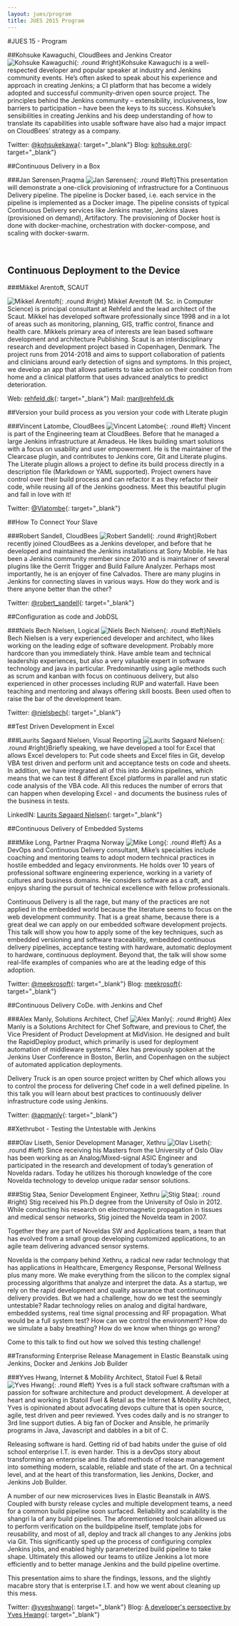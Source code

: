 ```yaml
---
layout: jues/program
title: JUES 2015 Program
---
```

#JUES 15 - Program


##Kohsuke Kawaguchi, CloudBees and Jenkins Creator
![Kohsuke Kawaguchi](/jues15/images/speakers/kkawaguchi.jpg){: .round #right}Kohsuke Kawaguchi is a well-respected developer and popular speaker at industry and Jenkins community events. He’s often asked to speak about his experience and approach in creating Jenkins; a CI platform that has become a widely adopted and successful community-driven open source project. The principles behind the Jenkins community – extensibility, inclusiveness, low barriers to participation – have been the keys to its success. Kohsuke’s sensibilities in creating Jenkins and his deep understanding of how to translate its capabilities into usable software have also had a major impact on CloudBees’ strategy as a company.

Twitter: [@kohsukekawa](https://twitter.com/kohsukekawa){: target="\_blank"}
Blog: [kohsuke.org](http://kohsuke.org/){: target="\_blank"}

##Continuous Delivery in a Box

###Jan Sørensen,Praqma
![Jan Sørensen](/jues15/images/speakers/jsørensen.jpg){: .round #left}This presentation will demonstrate a one-click provisioning of infrastructure for a Continuous Delivery pipeline. The pipeline is Docker based, i.e. each service in the pipeline is implemented as a Docker image. The pipeline consists of typical Continuous Delivery services like Jenkins master, Jenkins slaves (provisioned on demand), Artifactory. The provisioning of Docker host is done with docker-machine, orchestration with docker-compose, and scaling with docker-swarm.<br/><br/><br/>

## Continuous Deployment to the Device

###Mikkel Arentoft, SCAUT

![Mikkel Arentoft](/jues15/images/speakers/marentoft.png){: .round #right} Mikkel Arentoft (M. Sc. in Computer Science) is principal consultant at Rehfeld and the lead architect of the Scaut. Mikkel has developed software professionally since 1998 and in a lot of areas such as monitoring, planning, GIS, traffic control, finance and health care. Mikkels primary area of interests are lean based software development and architecture  Publishing.
Scaut is an interdisciplinary research and development project based in Copenhagen, Denmark. The project runs from 2014-2018 and aims to support collaboration of patients and clinicians around early detection of signs and symptoms. In this project, we develop an app that allows patients to take action on their condition from home and a clinical platform that uses advanced analytics to predict deterioration.

Web: [rehfeld.dk](http://www.rehfeld.dk/){: target="\_blank"}
Mail: [mar@rehfeld.dk]()

##Version your build process as you version your code with Literate plugin

###Vincent Latombe, CloudBees
![Vincent Latombe](/jues15/images/speakers/vlatombe.png){: .round #left} Vincent is part of the Engineering team at CloudBees. Before that he managed a large Jenkins infrastructure at Amadeus. He likes building smart solutions with a focus on usability and user empowerment. He is the maintainer of the Clearcase plugin, and contributes to Jenkins core, Git and Literate plugins.
The Literate plugin allows a project to define its build process directly in a description file (Markdown or YAML supported). Project owners have control over their build process and can refactor it as they refactor their code, while reusing all of the Jenkins goodness. Meet this beautiful plugin and fall in love with it!

Twitter: [@Vlatombe](https://twitter.com/vlatombe){: target="\_blank"}

##How To Connect Your Slave

###Robert Sandell, CloudBees
![Robert Sandell](/jues15/images/speakers/rsandell.jpg){: .round #right}Robert recently joined CloudBees as a Jenkins developer, and before that he developed and maintained the Jenkins installations at Sony Mobile. He has been a Jenkins community member since 2010 and is maintainer of several plugins like the Gerrit Trigger and Build Failure Analyzer. Perhaps most importantly, he is an enjoyer of fine Calvados.
There are many plugins in Jenkins for connecting slaves in various ways. How do they work and is there anyone better than the other?

Twitter: [@robert_sandell](https://twitter.com/robert_sandell){: target="\_blank"}

##Configuration as code and JobDSL

###Niels Bech Nielsen, Logical
![Niels Bech Nielsen](/jues15/images/speakers/nbnielsen.png){: .round #left}Niels Bech Nielsen is a very experienced developer and architect, who likes working on the leading edge of software development. Probably more hardcore than you immediately think. Have amble team and technical leadership experiences, but also a very valuable expert in software technology and java in particular. Predominantly using agile methods such as scrum and kanban with focus on continuous delivery, but also experienced in other processes including RUP and waterfall. Have been teaching and mentoring and always offering skill boosts. Been used often to raise the bar of the development team.

Twitter: [@nielsbech](https://twitter.com/nielsbech){: target="\_blank"}

##Test Driven Development in Excel

###Laurits Søgaard Nielsen, Visual Reporting
![Laurits Søgaard Nielsen](/jues15/images/speakers/nsnielsen.jpg){: .round #right}Briefly speaking, we have developed a tool for Excel that allows Excel developers to: Put code sheets and Excel files in Git, develop VBA test driven and perform unit and acceptance tests on code and sheets. In addition, we have integrated all of this into Jenkins pipelines, which means that we can test 8 different Excel platforms in parallel and run static code analysis of the VBA code. All this reduces the number of errors that can happen when developing Excel - and documents the business rules of the business in tests.

LinkedIN: [Laurits Søgaard Nielsen](https://dk.linkedin.com/in/lauritssogaardnielsen){: target="\_blank"}

##Continuous Delivery of Embedded Systems

###Mike Long, Partner Praqma Norway
![Mike Long](/jues15/images/speakers/mlong.jpg){: .round #left} As a DevOps and Continuous Delivery consultant, Mike’s specialties include coaching and mentoring teams to adopt modern technical practices in hostile embedded and legacy environments. He holds over 10 years of professional software engineering experience, working in a variety of cultures and business domains. He considers software as a craft, and enjoys sharing the pursuit of technical excellence with fellow professionals.


Continuous Delivery is all the rage, but many of the practices are not applied in the embedded world because the literature seems to focus on the web development community. That is a great shame, because there is a great deal we can apply on our embedded software development projects. This talk will show you how to apply some of the key techniques, such as embedded versioning and software traceability, embedded continuous delivery pipelines, acceptance testing with hardware, automatic deployment to hardware, continuous deployment. Beyond that, the talk will show some real-life examples of companies who are at the leading edge of this adoption.

Twitter: [@meekrosoft](https://twitter.com/meekrosoft){: target="\_blank"}
Blog: [meekrosoft](https://meekrosoft.wordpress.com/){: target="\_blank"}

##Continuous Delivery CoDe. with Jenkins and Chef

###Alex Manly, Solutions Architect, Chef
![Alex Manly](/jues15/images/speakers/amanly.jpg){: .round #right}
Alex Manly is a Solutions Architect for Chef Software, and previous to Chef, the Vice President of Product Development at MidVision. He designed and built the RapidDeploy product, which primarily is used for deployment automation of middleware systems." Alex has previously spoken at the Jenkins User Conference in Boston, Berlin, and Copenhagen on the subject of automated application deployments.

Delivery Truck is an open source project written by Chef which allows you to control the process for delivering Chef code in a well defined pipeline. In this talk you will learn about best practices to continuously deliver infrastructure code using Jenkins.

Twitter: [@apmanly](https://twitter.com/apmanly){: target="\_blank"}

##Xethrubot - Testing the Untestable with Jenkins

###Olav Liseth, Senior Development Manager, Xethru
![Olav Liseth](/jues15/images/speakers/oliseth.jpg){: .round #left}
Since receiving his Masters from the University of Oslo Olav has been working as an Analog/Mixed-signal ASIC Engineer and participated in the research and development of today’s generation of Novelda radars. Today he utilizes his thorough knowledge of the core Novelda technology to develop unique radar sensor solutions.

###Stig Støa, Senior Development Engineer, Xethru
![Stig Støa](/jues15/images/speakers/sstoa.jpg){: .round #right}
Stig received his Ph.D degree from the University of Oslo in 2012. While conducting his research on electromagnetic propagation in tissues and medical sensor networks, Stig joined the Novelda team in 2007.

Together they are part of Noveldas SW and Applications team, a team that has evolved from a small group developing customized applications, to an agile team delivering advanced sensor systems.

Novelda is the company behind Xethru, a radical new radar technology that has applications in Healthcare, Emergency Response, Personal Wellness plus many more.  We make everything from the silicon to the complex signal processing algorithms that analyze and interpret the data.
As a startup, we rely on the rapid development and quality assurance that continuous delivery provides.  But we had a challenge, how do we test the seemingly untestable?  Radar technology relies on analog and digital hardware, embedded systems, real time signal processing and RF propagation.  What would be a full system test?  How can we control the environment?  How do we simulate a baby breathing?  How do we know when things go wrong?

Come to this talk to find out how we solved this testing challenge!

##Transforming Enterprise Release Management in Elastic Beanstalk using Jenkins, Docker and Jenkins Job Builder

###Yves Hwang, Internet & Mobility Architect, Statoil Fuel & Retail
![Yves Hwang](/jues15/images/speakers/yhwang.jpg){: .round #left}
Yves is a full stack software craftsman with a passion for software architecture and product development. A developer at heart and working in Statoil Fuel & Retail as the Internet & Mobility Architect, Yves is opinionated about advocating devops culture that is open source, agile, test driven and peer reviewed. Yves codes daily and is no stranger to 3rd line support duties. A big fan of Docker and Ansible, he primarily programs in Java, Javascript and dabbles in a bit of C.

Releasing software is hard. Getting rid of bad habits under the guise of old school enterprise I.T. is even harder. This is a devOps story about transforming an enterprise and its dated methods of release management into something modern, scalable, reliable and state of the art. On a technical level, and at the heart of this transformation, lies Jenkins, Docker, and Jenkins Job Builder.

A number of our new microservices lives in Elastic Beanstalk in AWS. Coupled with bursty release cycles and multiple development teams, a need for a common build pipeline soon surfaced. Reliability and scalability is the shangri la of any build pipelines. The aforementioned toolchain allowed us to perform verification on the buildpipeline itself, template jobs for reusability, and most of all, deploy and track all changes to any Jenkins jobs via Git. This significantly sped up the process of configuring complex Jenkins jobs, and enabled highly parameterized build pipeline to take shape. Ultimately this allowed our teams to utilize Jenkins a lot more efficiently and to better manage Jenkins and the build pipeline overtime.

This presentation aims to share the findings, lessons, and the slightly macabre story that is enterprise I.T. and how we went about cleaning up this mess.

Twitter: [@yveshwang](https://twitter.com/yveshwang){: target="\_blank"}
Blog: [A developer's perspective by Yves Hwang](https://macyves.wordpress.com/){: target="\_blank"}
